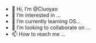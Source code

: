 - 👋 Hi, I’m @Cluoyao
- 👀 I’m interested in ...
- 🌱 I’m currently learning OS...
- 💞️ I’m looking to collaborate on ...
- 📫 How to reach me ...

<!---
Cluoyao/Cluoyao is a ✨ special ✨ repository because its `README.md` (this file) appears on your GitHub profile.
You can click the Preview link to take a look at your changes.
--->
